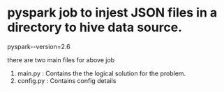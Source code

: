 # pyspark job to injest JSON files in a directory to hive data source.

pyspark--version=2.6

there are two main files for above job

1) main.py :  Contains the the logical solution for the problem.
2) config.py :  Contains config details

